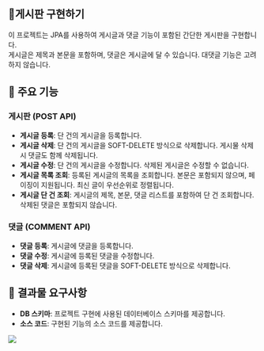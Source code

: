 ## 📝게시판 구현하기
이 프로젝트는 JPA를 사용하여 게시글과 댓글 기능이 포함된 간단한 게시판을 구현합니다.
<br>
게시글은 제목과 본문을 포함하며, 댓글은 게시글에 달 수 있습니다. 대댓글 기능은 고려하지 않습니다.

## 🔑 주요 기능

### 게시판 (POST API)
- **게시글 등록**: 단 건의 게시글을 등록합니다.
- **게시글 삭제**: 단 건의 게시글을 SOFT-DELETE 방식으로 삭제합니다. 게시물 삭제 시 댓글도 함께 삭제됩니다.
- **게시글 수정**: 단 건의 게시글을 수정합니다. 삭제된 게시글은 수정할 수 없습니다.
- **게시글 목록 조회**: 등록된 게시글의 목록을 조회합니다. 본문은 포함되지 않으며, 페이징이 지원됩니다. 최신 글이 우선순위로 정렬됩니다.
- **게시글 단 건 조회**: 게시글의 제목, 본문, 댓글 리스트를 포함하여 단 건 조회합니다. 삭제된 댓글은 포함되지 않습니다.

### 댓글 (COMMENT API)
- **댓글 등록**: 게시글에 댓글을 등록합니다.
- **댓글 수정**: 게시글에 등록된 댓글을 수정합니다.
- **댓글 삭제**: 게시글에 등록된 댓글을 SOFT-DELETE 방식으로 삭제합니다.



## 📄 결과물 요구사항
- **DB 스키마**: 프로젝트 구현에 사용된 데이터베이스 스키마를 제공합니다.
- **소스 코드**: 구현된 기능의 소스 코드를 제공합니다.

<img src="https://github.com/serahissomi/task-board/assets/159746126/d446fafd-51b8-4bfd-8118-0ca4508bdea2">
